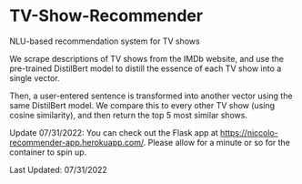 # TV-Show-Recommender
NLU-based recommendation system for TV shows

We scrape descriptions of TV shows from the IMDb website, and use the pre-trained DistilBert model to distill the essence of each TV show into a single vector.

Then, a user-entered sentence is transformed into another vector using the same DistilBert model. 
We compare this to every other TV show (using cosine similarity), and then return the top 5 most similar shows.

Update 07/31/2022:
You can check out the Flask app at https://niccolo-recommender-app.herokuapp.com/. Please allow for a minute or so for the container to spin up.

Last Updated: 07/31/2022
